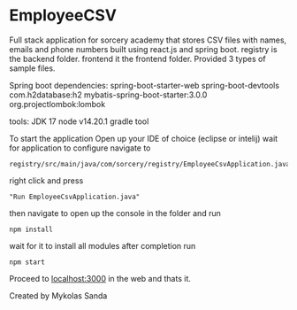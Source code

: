 # EmployeeCSV
Full stack application for sorcery academy
that stores CSV files with names, emails and phone numbers
built using react.js and spring boot.
registry is the backend folder.
frontend it the frontend folder.
Provided 3 types of sample files.

Spring boot dependencies:
spring-boot-starter-web
spring-boot-devtools
com.h2database:h2
mybatis-spring-boot-starter:3.0.0
org.projectlombok:lombok


tools:
JDK 17
node v14.20.1
gradle tool




To start the application 
Open up your IDE of choice (eclipse or intelij)
wait for application to configure
navigate to 
```
registry/src/main/java/com/sorcery/registry/EmployeeCsvApplication.java
```
right click and press 
```
"Run EmployeeCsvApplication.java"
```
then
navigate to 
open up the console in the folder and run 
```
npm install
```
wait for it to install all modules
after completion run
```
npm start
```
Proceed to [localhost:3000](http://localhost:3000/) in the web and thats it.


Created by Mykolas Sanda
